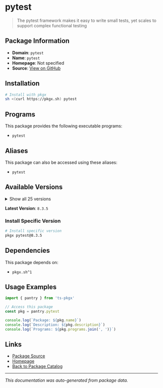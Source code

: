 # pytest

> The pytest framework makes it easy to write small tests, yet scales to support complex functional testing

## Package Information

- **Domain**: `pytest`
- **Name**: `pytest`
- **Homepage**: Not specified
- **Source**: [View on GitHub](https://github.com/pkgxdev/pantry/tree/main/projects/pytest.org/package.yml)

## Installation

```bash
# Install with pkgx
sh <(curl https://pkgx.sh) pytest
```

## Programs

This package provides the following executable programs:

- `pytest`

## Aliases

This package can also be accessed using these aliases:

- `pytest`

## Available Versions

<details>
<summary>Show all 25 versions</summary>

- `8.3.5`, `8.3.4`, `8.3.3`, `8.3.2`, `8.3.1`
- `8.3.0`, `8.2.2`, `8.2.1`, `8.2.0`, `8.1.2`
- `8.1.1`, `8.1.0`, `8.0.2`, `8.0.1`, `8.0.0`
- `7.4.4`, `7.4.3`, `7.4.2`, `7.4.1`, `7.4.0`
- `7.3.2`, `7.3.1`, `7.3.0`, `7.2.2`, `7.1.0`

</details>

**Latest Version**: `8.3.5`

### Install Specific Version

```bash
# Install specific version
pkgx pytest@8.3.5
```

## Dependencies

This package depends on:

- `pkgx.sh^1`

## Usage Examples

```typescript
import { pantry } from 'ts-pkgx'

// Access this package
const pkg = pantry.pytest

console.log(`Package: ${pkg.name}`)
console.log(`Description: ${pkg.description}`)
console.log(`Programs: ${pkg.programs.join(', ')}`)
```

## Links

- [Package Source](https://github.com/pkgxdev/pantry/tree/main/projects/pytest.org/package.yml)
- [Homepage](#)
- [Back to Package Catalog](../package-catalog.md)

---

*This documentation was auto-generated from package data.*
